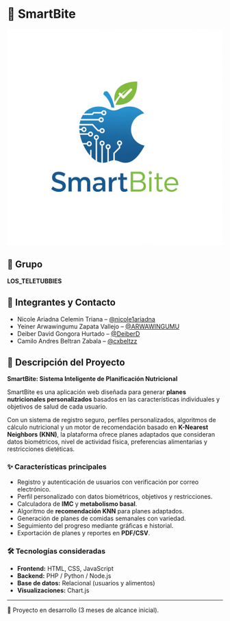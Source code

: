 # 🍃 SmartBite

![Logo](Gemini_Generated_Image_qv2u1gqv2u1gqv2u.png)

## 👥 Grupo
**LOS_TELETUBBIES**

## 📧 Integrantes y Contacto
- Nicole Ariadna Celemin Triana – [@nicole1ariadna](https://github.com/nicole1ariadna)  
- Yeiner Arwawingumu Zapata Vallejo – [@ARWAWINGUMU](https://github.com/ARWAWINGUMU)  
- Deiber David Gongora Hurtado – [@DeiberD](https://github.com/DeiberD)  
- Camilo Andres Beltran Zabala – [@cxbeltzz](https://github.com/cxbeltzz)  

## 📖 Descripción del Proyecto
**SmartBite: Sistema Inteligente de Planificación Nutricional**  

SmartBite es una aplicación web diseñada para generar **planes nutricionales personalizados** basados en las características individuales y objetivos de salud de cada usuario.  

Con un sistema de registro seguro, perfiles personalizados, algoritmos de cálculo nutricional y un motor de recomendación basado en **K-Nearest Neighbors (KNN)**, la plataforma ofrece planes adaptados que consideran datos biométricos, nivel de actividad física, preferencias alimentarias y restricciones dietéticas.  

### ✨ Características principales
- Registro y autenticación de usuarios con verificación por correo electrónico.  
- Perfil personalizado con datos biométricos, objetivos y restricciones.  
- Calculadora de **IMC** y **metabolismo basal**.  
- Algoritmo de **recomendación KNN** para planes adaptados.  
- Generación de planes de comidas semanales con variedad.  
- Seguimiento del progreso mediante gráficas e historial.  
- Exportación de planes y reportes en **PDF/CSV**.  

### 🛠️ Tecnologías consideradas
- **Frontend:** HTML, CSS, JavaScript  
- **Backend:** PHP / Python / Node.js  
- **Base de datos:** Relacional (usuarios y alimentos)  
- **Visualizaciones:** Chart.js  

---

🚀 Proyecto en desarrollo (3 meses de alcance inicial).  
